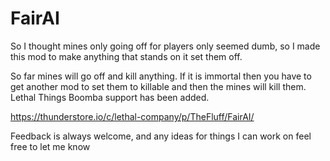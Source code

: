 # FairAI
So I thought mines only going off for players only seemed dumb, so I made this mod to make anything that stands on it set them off.

So far mines will go off and kill anything. If it is immortal then you have to get another mod to set them to killable and then the mines will kill them.
Lethal Things Boomba support has been added.

https://thunderstore.io/c/lethal-company/p/TheFluff/FairAI/

Feedback is always welcome, and any ideas for things I can work on feel free to let me know
